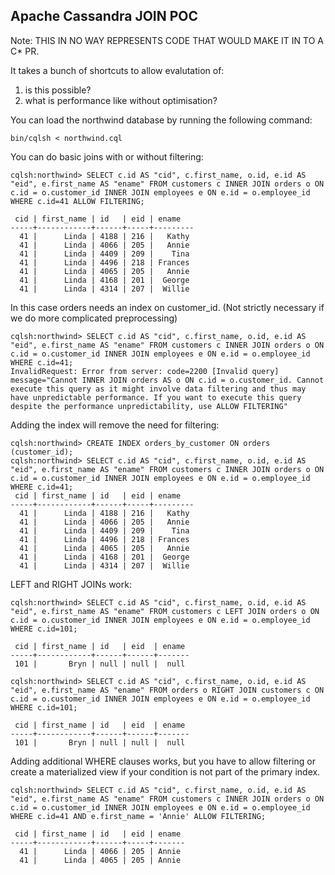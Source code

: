 Apache Cassandra JOIN POC
-----------------

Note: THIS IN NO WAY REPRESENTS CODE THAT WOULD MAKE IT IN TO A C* PR.

It takes a bunch of shortcuts to allow evalutation of:
1. is this possible?
2. what is performance like without optimisation?

You can load the northwind database by running the following command:

`bin/cqlsh < northwind.cql`


You can do basic joins with or without filtering:

```
cqlsh:northwind> SELECT c.id AS "cid", c.first_name, o.id, e.id AS "eid", e.first_name AS "ename" FROM customers c INNER JOIN orders o ON c.id = o.customer_id INNER JOIN employees e ON e.id = o.employee_id WHERE c.id=41 ALLOW FILTERING;

 cid | first_name | id   | eid | ename
-----+------------+------+-----+---------
  41 |      Linda | 4188 | 216 |   Kathy
  41 |      Linda | 4066 | 205 |   Annie
  41 |      Linda | 4409 | 209 |    Tina
  41 |      Linda | 4496 | 218 | Frances
  41 |      Linda | 4065 | 205 |   Annie
  41 |      Linda | 4168 | 201 |  George
  41 |      Linda | 4314 | 207 |  Willie
```

In this case orders needs an index on customer_id. (Not strictly necessary if we do more complicated preprocessing)

```
cqlsh:northwind> SELECT c.id AS "cid", c.first_name, o.id, e.id AS "eid", e.first_name AS "ename" FROM customers c INNER JOIN orders o ON c.id = o.customer_id INNER JOIN employees e ON e.id = o.employee_id WHERE c.id=41;
InvalidRequest: Error from server: code=2200 [Invalid query] message="Cannot INNER JOIN orders AS o ON c.id = o.customer_id. Cannot execute this query as it might involve data filtering and thus may have unpredictable performance. If you want to execute this query despite the performance unpredictability, use ALLOW FILTERING"
```
Adding the index will remove the need for filtering:

```
cqlsh:northwind> CREATE INDEX orders_by_customer ON orders (customer_id);
cqlsh:northwind> SELECT c.id AS "cid", c.first_name, o.id, e.id AS "eid", e.first_name AS "ename" FROM customers c INNER JOIN orders o ON c.id = o.customer_id INNER JOIN employees e ON e.id = o.employee_id WHERE c.id=41;
 cid | first_name | id   | eid | ename
-----+------------+------+-----+---------
  41 |      Linda | 4188 | 216 |   Kathy
  41 |      Linda | 4066 | 205 |   Annie
  41 |      Linda | 4409 | 209 |    Tina
  41 |      Linda | 4496 | 218 | Frances
  41 |      Linda | 4065 | 205 |   Annie
  41 |      Linda | 4168 | 201 |  George
  41 |      Linda | 4314 | 207 |  Willie
```

LEFT and RIGHT JOINs work:

```
cqlsh:northwind> SELECT c.id AS "cid", c.first_name, o.id, e.id AS "eid", e.first_name AS "ename" FROM customers c LEFT JOIN orders o ON c.id = o.customer_id INNER JOIN employees e ON e.id = o.employee_id WHERE c.id=101;

 cid | first_name | id   | eid  | ename
-----+------------+------+------+-------
 101 |       Bryn | null | null |  null
```
```
cqlsh:northwind> SELECT c.id AS "cid", c.first_name, o.id, e.id AS "eid", e.first_name AS "ename" FROM orders o RIGHT JOIN customers c ON c.id = o.customer_id INNER JOIN employees e ON e.id = o.employee_id WHERE c.id=101;

 cid | first_name | id   | eid  | ename
-----+------------+------+------+-------
 101 |       Bryn | null | null |  null
```

Adding additional WHERE clauses works, but you have to allow filtering or create a materialized view if your condition is not part of the primary index.
```
cqlsh:northwind> SELECT c.id AS "cid", c.first_name, o.id, e.id AS "eid", e.first_name AS "ename" FROM customers c INNER JOIN orders o ON c.id = o.customer_id INNER JOIN employees e ON e.id = o.employee_id WHERE c.id=41 AND e.first_name = 'Annie' ALLOW FILTERING;

 cid | first_name | id   | eid | ename
-----+------------+------+-----+-------
  41 |      Linda | 4066 | 205 | Annie
  41 |      Linda | 4065 | 205 | Annie
```
